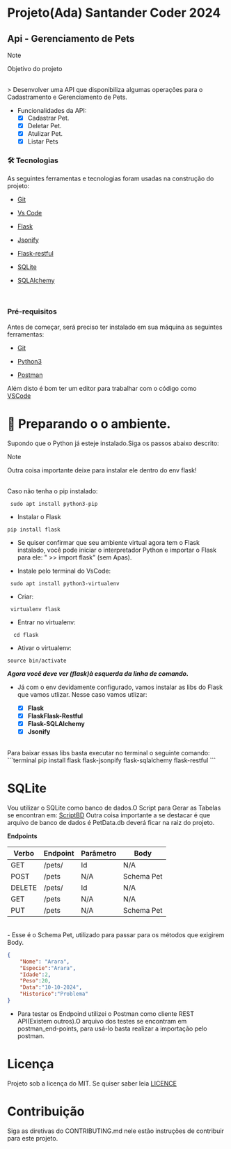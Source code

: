 # Projeto(Ada) Santander Coder 2024 
## Api - Gerenciamento de Pets

>[!NOTE]
> Objetivo do projeto
<br>
> Desenvolver uma API que disponibiliza algumas operações para o Cadastramento e Gerenciamento de Pets.

* Funcionalidades da API:
   - [X] Cadastrar Pet.
   - [X] Deletar Pet.
   - [X] Atulizar Pet.
   - [X] Listar Pets

### 🛠 Tecnologias<a id="tecnologias"></a>
 As seguintes ferramentas e tecnologias foram usadas na construção do projeto:
- [Git](https://git-scm.com/)
 
- [Vs Code](https://code.visualstudio.com/)
 
- [Flask](https://flask.palletsprojects.com/en/3.0.x/)

 
- [Jsonify](https://jsonify.com/)
 
- [Flask-restful](https://flask-restful.readthedocs.io/en/latest/)
  
- [SQLite](https://www.sqlite.org/)
  
- [SQLAlchemy](https://www.sqlalchemy.org/)
  
  <br> 

 ###  Pré-requisitos<a id="pre-requisitos"></a>

Antes de começar, será preciso ter instalado em sua máquina as seguintes ferramentas:<br>
 - [Git](https://git-scm.com/)

 - [Python3](https://www.python.org/downloads/)

 - [Postman](https://www.postman.com/downloads/)

  Além disto é bom ter um editor para trabalhar com o código como 
  <br>
  [VSCode](https://code.visualstudio.com/)
<br>

# :hammer: Preparando o o ambiente.

Supondo que o Python já esteje instalado.Siga os passos abaixo descrito:
<br>

>[!NOTE]
>Outra coisa importante deixe para instalar ele dentro do env flask!
> 
<br>
Caso não tenha o pip instalado:

```terminal
 sudo apt install python3-pip
 ```
- Instalar o Flask
```
pip install flask

```
- Se quiser confirmar que seu ambiente virtual agora tem o Flask instalado, você pode iniciar o interpretador Python e importar o Flask para ele:
  " >> import flask" (sem Apas).


- Instale pelo terminal do VsCode:
  
```terminal
 sudo apt install python3-virtualenv 
 ```
- Criar:
  
``` terminal 
 virtualenv flask
 ```
 - Entrar no virtualenv:
   
 ```terminal
   cd flask
  ```
- Ativar o virtualenv:
  
```terminal
source bin/activate
```
***Agora você deve ver (flask)à esquerda da linha de comando.***

- Já com o env devidamente configurado, vamos instalar as libs do Flask que vamos utlizar. Nesse caso vamos utlizar:
  
    - [X] **Flask**  
    - [X] **FlaskFlask-Restful**  
    - [X] **Flask-SQLAlchemy**  
    - [X] **Jsonify**
<br>
Para baixar essas libs basta executar no terminal o seguinte comando:
```terminal
 pip install flask flask-jsonpify flask-sqlalchemy flask-restful
```
<br>

# SQLite
Vou utilizar o SQLite como banco de dados.O Script para Gerar as Tabelas se encontran em:
[ScriptBD](database)
Outra coisa importante a se destacar é que  arquivo de banco de dados é PetData.db deverá ficar na raiz do projeto.

**Endpoints**


| Verbo  | Endpoint        | Parâmetro | Body          |
|--------|-----------------|-----------|---------------|
| GET    | /pets/          | Id        | N/A           |
| POST   | /pets           | N/A       | Schema Pet    |
| DELETE | /pets/          | Id        | N/A           |
| GET    | /pets           | N/A       | N/A           |
| PUT    | /pets           | N/A       | Schema Pet    |           
<br>
- Esse é o Schema Pet, utilizado para passar para os métodos que exigirem Body.
 
<br>

```json
{  
    "Nome": "Arara",
    "Especie":"Arara",
    "Idade":2,
    "Peso":20,
    "Data":"10-10-2024",
    "Historico":"Problema"
}
```

- Para testar os Endpoind utilizei o Postman como cliente REST API(Existem outros).O arquivo dos testes se encontram em postman_end-points, para usá-lo basta realizar a importação pelo postman.

# Licença
Projeto sob a licença do MIT. Se quiser saber leia  [LICENCE](https://github.com/AdrianoAdsClould/projeto-final-ada/blob/main/LICENSE)


# Contribuição
Siga as diretivas do CONTRIBUTING.md nele estão instruções de contribuir para este projeto.



